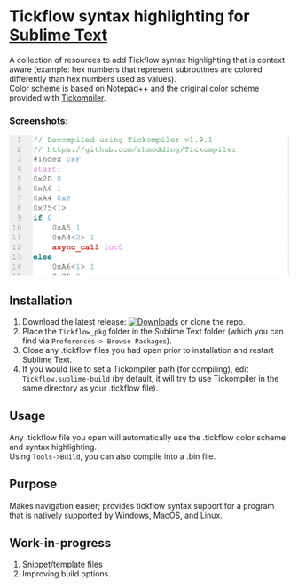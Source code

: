 # Tickflow syntax highlighting for [Sublime Text](https://www.sublimetext.com)
A collection of resources to add Tickflow syntax highlighting that is context aware (example: hex numbers that represent subroutines are colored differently than hex numbers used as values).  
Color scheme is based on Notepad++ and the original color scheme provided with [Tickompiler](https://github.com/rhmodding/Tickompiler).


### Screenshots:
![screenshots](https://github.com/optiMiskit/tickflow-syntax-highlighting-for-sublime/blob/main/Screenshots.gif)

## Installation
1. Download the latest release: [![Downloads](https://img.shields.io/github/downloads/optiMiskit/tickflow-syntax-highlighting-for-sublime/total.svg)](https://github.com/optiMiskit/tickflow-syntax-highlighting-for-sublime/releases) or clone the repo.  
2. Place the `Tickflow_pkg` folder in the Sublime Text folder (which you can find via `Preferences-> Browse Packages`).  
3. Close any .tickflow files you had open prior to installation and restart Sublime Text.  
4. If you would like to set a Tickompiler path (for compiling), edit `Tickflow.sublime-build` (by default, it will try to use Tickompiler in the same directory as your .tickflow file).

## Usage
Any .tickflow file you open will automatically use the .tickflow color scheme and syntax highlighting.  
Using `Tools->Build`, you can also compile into a .bin file.

    
## Purpose
Makes navigation easier; provides tickflow syntax support for a program that is natively supported by Windows, MacOS, and Linux.

## Work-in-progress
1. Snippet/template files
2. Improving build options.
